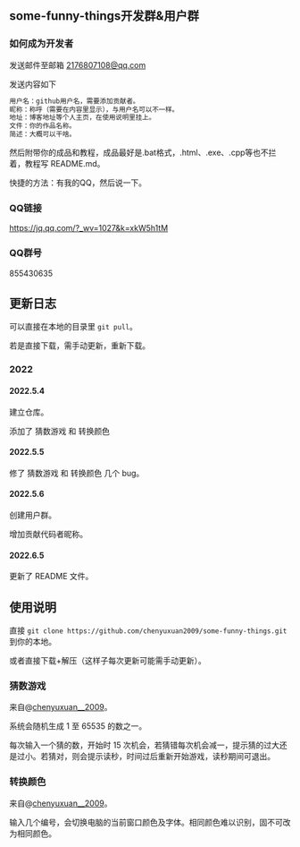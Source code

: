 ## some-funny-things开发群&用户群

### 如何成为开发者

发送邮件至邮箱 2176807108@qq.com

发送内容如下

```cpp
用户名：github用户名，需要添加贡献者。
昵称：称呼（需要在内容里显示），与用户名可以不一样。
地址：博客地址等个人主页，在使用说明里挂上。
文件：你的作品名称。
简述：大概可以干啥。
```

然后附带你的成品和教程，成品最好是.bat格式，.html、.exe、.cpp等也不拦着，教程写 README.md。

快捷的方法：有我的QQ，然后说一下。

### QQ链接
https://jq.qq.com/?_wv=1027&k=xkW5h1tM

### QQ群号

855430635

## 更新日志

可以直接在本地的目录里 `git pull`。

若是直接下载，需手动更新，重新下载。

### 2022

#### 2022.5.4

建立仓库。

添加了 猜数游戏 和 转换颜色

#### 2022.5.5

修了 猜数游戏 和 转换颜色 几个 bug。

#### 2022.5.6

创建用户群。

增加贡献代码者昵称。

#### 2022.6.5

更新了 README 文件。

## 使用说明

直接 `git clone https://github.com/chenyuxuan2009/some-funny-things.git` 到你的本地。

或者直接下载+解压（这样子每次更新可能需手动更新）。

### 猜数游戏

来自@[chenyuxuan__2009](http://chen2009.tk)。

系统会随机生成 1 至 65535 的数之一。

每次输入一个猜的数，开始时 15 次机会，若猜错每次机会减一，提示猜的过大还是过小。若猜对，则会提示读秒，时间过后重新开始游戏，读秒期间可退出。

### 转换颜色

来自@[chenyuxuan__2009](http://chen2009.tk)。

输入几个编号，会切换电脑的当前窗口颜色及字体。相同颜色难以识别，固不可改为相同颜色。
